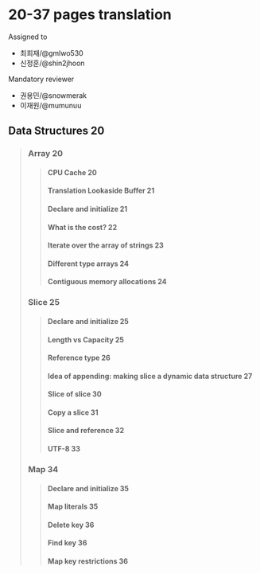 # 20-37 pages translation

Assigned to

* 최희재/@gmlwo530
* 신정훈/@shin2jhoon

Mandatory reviewer

* 권용민/@snowmerak
* 이재원/@mumunuu

## Data Structures 20

> ### Array 20
>
> > #### CPU Cache 20
> >
> > #### Translation Lookaside Buffer 21
> >
> > #### Declare and initialize 21
> >
> > #### What is the cost? 22
> >
> > #### Iterate over the array of strings 23
> >
> > #### Different type arrays 24
> >
> > #### Contiguous memory allocations 24
>
> ### Slice 25
>
> > #### Declare and initialize 25
> >
> > #### Length vs Capacity 25
> >
> > #### Reference type 26
> >
> > #### Idea of appending: making slice a dynamic data structure 27
> >
> > #### Slice of slice 30
> >
> > #### Copy a slice 31
> >
> > #### Slice and reference 32
> >
> > #### UTF-8 33
>
> ### Map 34
>
> > #### Declare and initialize 35
> >
> > #### Map literals 35
> >
> > #### Delete key 36
> >
> > #### Find key 36
> >
> > #### Map key restrictions 36


